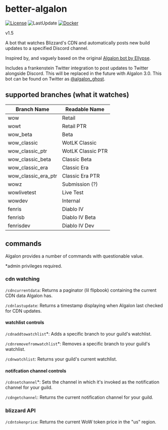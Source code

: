 # better-algalon
[![License](https://img.shields.io/badge/License-Apache_2.0-blue.svg)](https://opensource.org/licenses/Apache-2.0) ![LastUpdate](https://img.shields.io/github/last-commit/Ghostamoose/better-algalon?style=flat-square) [![Docker](https://github.com/Ghostamoose/better-algalon/actions/workflows/docker-publish.yml/badge.svg)](https://github.com/Ghostamoose/better-algalon/actions/workflows/docker-publish.yml)

v1.5

A bot that watches Blizzard's CDN and automatically posts new build updates to a specified Discord channel.

Inspired by, and vaguely based on the original [Algalon bot by Ellypse](https://github.com/Ellypse/Algalon).

Includes a frankenstein Twitter integration to post updates to Twitter alongside Discord. This will be replaced in the future with Algalon 3.0. This bot can be found on Twitter as [@algalon_ghost](https://twitter.com/algalon_ghost).

## supported branches (what it watches)
| Branch Name     | Readable Name |
| ----------- | ----------- |
| wow | Retail |
| wowt | Retail PTR |
| wow_beta | Beta |
| wow_classic | WotLK Classic |
| wow_classic_ptr | WotLK Classic PTR|
| wow_classic_beta | Classic Beta |
| wow_classic_era | Classic Era |
| wow_classic_era_ptr | Classic Era PTR |
| wowz | Submission (?) |
| wowlivetest | Live Test|
| wowdev | Internal |
| fenris | Diablo IV |
| fenrisb | Diablo IV Beta |
| fenrisdev | Diablo IV Dev |


## commands

Algalon provides a number of commands with questionable value.

\*admin privileges required.

### cdn watching

`/cdncurrentdata`: Returns a paginator (lil flipbook) containing the current CDN data Algalon has.

`/cdnlastupdate`: Returns a timestamp displaying when Algalon last checked for CDN updates.

#### watchlist controls

`/cdnaddtowatchlist`*: Adds a specific branch to your guild's watchlist.

`/cdnremovefromwatchlist`*: Removes a specific branch to your guild's watchlist.

`/cdnwatchlist`: Returns your guild's current watchlist.

#### notifcation channel controls

`/cdnsetchannel`*: Sets the channel in which it's invoked as the notification channel for your guild.

`/cdngetchannel`: Returns the current notification channel for your guild.

### blizzard API

`/cdntokenprice`: Returns the current WoW token price in the "us" region.

